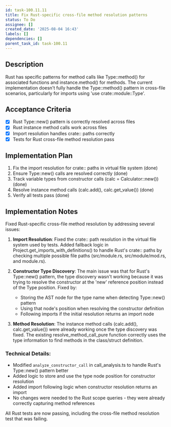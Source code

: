 ```yaml
---
id: task-100.11.11
title: Fix Rust-specific cross-file method resolution patterns
status: To Do
assignee: []
created_date: '2025-08-04 16:43'
labels: []
dependencies: []
parent_task_id: task-100.11
---
```


## Description

Rust has specific patterns for method calls like Type::method() for associated functions and instance.method() for methods. The current implementation doesn't fully handle the Type::method() pattern in cross-file scenarios, particularly for imports using 'use crate::module::Type'.

## Acceptance Criteria

- [x] Rust Type::new() pattern is correctly resolved across files
- [x] Rust instance method calls work across files
- [x] Import resolution handles crate:: paths correctly
- [x] Tests for Rust cross-file method resolution pass

## Implementation Plan

1. Fix the import resolution for crate:: paths in virtual file system (done)
2. Ensure Type::new() calls are resolved correctly (done)
3. Track variable types from constructor calls (calc = Calculator::new()) (done)
4. Resolve instance method calls (calc.add(), calc.get_value()) (done)
5. Verify all tests pass (done)

## Implementation Notes

Fixed Rust-specific cross-file method resolution by addressing several issues:

1. **Import Resolution**: Fixed the crate:: path resolution in the virtual file system used by tests. Added fallback logic in Project.get_imports_with_definitions() to handle Rust's crate:: paths by checking multiple possible file paths (src/module.rs, src/module/mod.rs, and module.rs).

2. **Constructor Type Discovery**: The main issue was that for Rust's Type::new() pattern, the type discovery wasn't working because it was trying to resolve the constructor at the 'new' reference position instead of the Type position. Fixed by:
   - Storing the AST node for the type name when detecting Type::new() pattern
   - Using that node's position when resolving the constructor definition
   - Following imports if the initial resolution returns an import node

3. **Method Resolution**: The instance method calls (calc.add(), calc.get_value()) were already working once the type discovery was fixed. The existing resolve_method_call_pure function correctly uses the type information to find methods in the class/struct definition.

### Technical Details:
- Modified `analyze_constructor_call` in call_analysis.ts to handle Rust's Type::new() pattern better
- Added logic to store and use the type node position for constructor resolution
- Added import following logic when constructor resolution returns an import
- No changes were needed to the Rust scope queries - they were already correctly capturing method references

All Rust tests are now passing, including the cross-file method resolution test that was failing.

